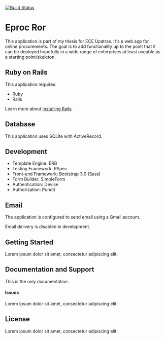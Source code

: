 [![Build Status](https://magnum.travis-ci.com/nchristod/e-proc.svg?token=ignutXcn3zruuYWNuz3N&branch=master)](https://magnum.travis-ci.com/nchristod/e-proc)

Eproc Ror
=========

This application is part of my thesis for ECE Upatras. It's a web app for online procurements.
The goal is to add functionality up to the point that it can be deployed hopefully in a wide range of enterprises at least useable as a starting point/skeleton.

Ruby on Rails
-------------

This application requires:

-   Ruby
-   Rails

Learn more about [Installing Rails](http://railsapps.github.io/installing-rails.html).

Database
--------

This application uses SQLite with ActiveRecord.

Development
-----------

-   Template Engine: ERB
-   Testing Framework: RSpec
-   Front-end Framework: Bootstrap 3.0 (Sass)
-   Form Builder: SimpleForm
-   Authentication: Devise
-   Authorization: Pundit

Email
-----

The application is configured to send email using a Gmail account.

Email delivery is disabled in development.

Getting Started
---------------

Lorem ipsum dolor sit amet, consectetur adipiscing elit.

Documentation and Support
-------------------------

This is the only documentation.

#### Issues

Lorem ipsum dolor sit amet, consectetur adipiscing elit.


License
-------

Lorem ipsum dolor sit amet, consectetur adipiscing elit.
